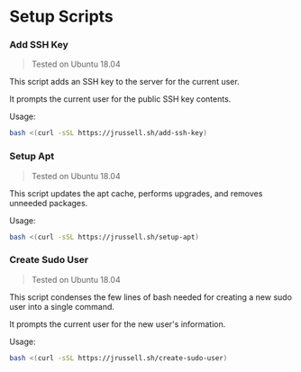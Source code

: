 # Setup Scripts
### Add SSH Key
> Tested on Ubuntu 18.04

This script adds an SSH key to the server for the current user.

It prompts the current user for the public SSH key contents.

Usage:
```bash
bash <(curl -sSL https://jrussell.sh/add-ssh-key)
```
### Setup Apt
> Tested on Ubuntu 18.04

This script updates the apt cache, performs upgrades, and removes unneeded packages.

Usage:
```bash
bash <(curl -sSL https://jrussell.sh/setup-apt)
```
### Create Sudo User
> Tested on Ubuntu 18.04

This script condenses the few lines of bash needed for creating a new sudo user into a single command.

It prompts the current user for the new user's information.

Usage:
```bash
bash <(curl -sSL https://jrussell.sh/create-sudo-user)
```